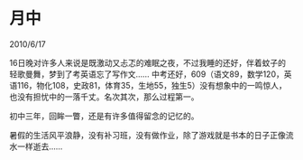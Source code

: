# 月中
2010/6/17

16日晚对许多人来说是既激动又忐忑的难眠之夜，不过我睡的还好，伴着蚊子的轻歌曼舞，梦到了考英语忘了写作文……
中考还好，609（语文89，数学120，英语116，物化108，史政81，体育35，生地55，独生5）没有想象中的一鸣惊人，也没有担忧中的一落千丈。名次其次，那么过程第一。

初中三年，回眸一瞥，还是有许多值得留念的记忆的。

暑假的生活风平浪静，没有补习班，没有做作业，除了游戏就是书本的日子正像流水一样逝去……